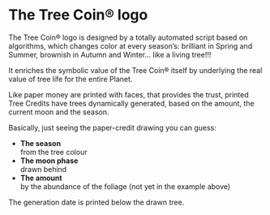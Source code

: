 # The Tree Coin® logo

The Tree Coin® logo is designed by a totally automated script based on algorithms, which changes color at every season’s: brilliant in Spring and Summer, brownish in Autumn and Winter... like a living tree!!!

It enriches the symbolic value of the Tree Coin® itself by underlying the real value of tree life for the entire Planet.

Like paper money are printed with faces, that provides the trust, printed Tree Credits have trees dynamically generated, based on the amount, the current moon and the season.

Basically, just seeing the paper-credit drawing you can guess:

* **The season**\
  from the tree colour
* **The moon phase**\
  drawn behind
* **The amount**\
  by the abundance of the foliage (not yet in the example above)

The generation date is printed below the drawn tree.
